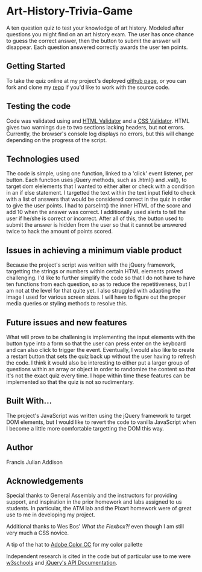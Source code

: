 # Art-History-Trivia-Game
A ten question quiz to test your knowledge of art history. Modeled after questions you might find on an art history exam. The user has once chance to guess the correct answer, then the button to submit the answer will disappear. Each question answered correctly awards the user ten points.

## Getting Started
To take the quiz online at my project's deployed [github page](https://fjaddison.github.io/Art-History-Trivia-Game/), or you can fork and clone my [repo](https://github.com/fjaddison/Art-History-Trivia-Game) if you'd like to work with the source code.

## Testing the code
Code was validated using and [HTML Validator](https://html5.validator.nu/) and a [CSS Validator](https://jigsaw.w3.org/css-validator/validator). HTML gives two warnings due to two sections lacking headers, but not errors. Currently, the browser's console log displays no errors, but this will change depending on the progress of the script.

## Technologies used
The code is simple, using one function, linked to a 'click' event listener, per button. Each function uses jQuery methods, such as .html() and .val(), to target dom elelements that I wanted to either alter or check with a condition in an if else statement. I targetted the text within the text input field to check with a list of answers that would be considered correct in the quiz in order to give the user points. I had to parseInt() the inner HTML of the score and add 10 when the answer was correct. I additionally used alerts to tell the user if he/she is correct or incorrect. After all of this, the button used to submit the answer is hidden from the user so that it cannot be answered twice to hack the amount of points scored.

## Issues in achieving a minimum viable product
Because the project's script was written with the jQuery framework, targetting the strings or numbers within certain HTML elements proved challenging. I'd like to further simplify the code so that I do not have to have ten functions from each question, so as to reduce the repetitiveness, but I am not at the level for that quite yet. I also struggled with adapting the image I used for various screen sizes. I will have to figure out the proper media queries or styling methods to resolve this.

## Future issues and new features
What will prove to be challening is implementing the input elements with the button type into a form so that the user can press enter on the keyboard and can also click to trigger the event. Eventually, I would also like to create a restart button that sets the quiz back up without the user having to refresh the code. I think it would also be interesting to either put a larger group of questions within an array or object in order to randomize the content so that it's not the exact quiz every time. I hope within time these features can be implemented so that the quiz is not so rudimentary. 

## Built With...
The project's JavaScript was written using the jQuery framework to target DOM elements, but I would like to revert the code to vanilla JavaScript when I become  a little more comfortable targetting the DOM this way. 

## Author
Francis Julian Addison

## Acknowledgements
Special thanks to General Assembly and the instructors for providing support, and inspiration in the prior homework and labs assigned to us students. In particular, the ATM lab and the Pixart homework were of great use to me in developing my project. 

Additional thanks to Wes Bos' _What the Flexbox?!_ even though I am still very much a CSS novice. 

A tip of the hat to [Adobe Color CC](https://color.adobe.com/create/color-wheel/?base=2&rule=Analogous&selected=1&name=My%20Color%20Theme&mode=rgb&rgbvalues=0.23390855848722225,0.32885885278878035,1,0.44347122848603554,0.91,0.6720477287339389,1,0.9705072247795048,0.4514676984676048,0.91,0.5917360326445668,0.4126897061024144,0.8769951242177253,0.3191376768110782,1&swatchOrder=0,1,2,3,4) for my color pallette

Independent research is cited in the code but of particular use to me were [w3schools](https://www.w3schools.com/css/css_rwd_mediaqueries.asp) and [jQuery's API Documentation](https://api.jquery.com/). 
